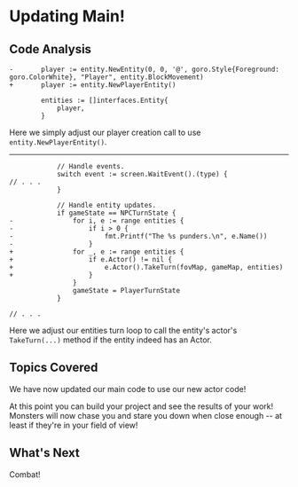 # Updating Main!

## Code Analysis
```
-		player := entity.NewEntity(0, 0, '@', goro.Style{Foreground: goro.ColorWhite}, "Player", entity.BlockMovement)
+		player := entity.NewPlayerEntity()

		entities := []interfaces.Entity{
			player,
		}
```
Here we simply adjust our player creation call to use `entity.NewPlayerEntity()`.

---
```
			// Handle events.
			switch event := screen.WaitEvent().(type) {
// . . .
			}

			// Handle entity updates.
			if gameState == NPCTurnState {
-				for i, e := range entities {
-					if i > 0 {
-						fmt.Printf("The %s punders.\n", e.Name())
-					}
+				for _, e := range entities {
+					if e.Actor() != nil {
+						e.Actor().TakeTurn(fovMap, gameMap, entities)
+					}
				}
				gameState = PlayerTurnState
			}

// . . .
```
Here we adjust our entities turn loop to call the entity's actor's `TakeTurn(...)` method if the entity indeed has an Actor.

## Topics Covered
We have now updated our main code to use our new actor code!

At this point you can build your project and see the results of your work! Monsters will now chase you and stare you down when close enough -- at least if they're in your field of view!

## What's Next
Combat!